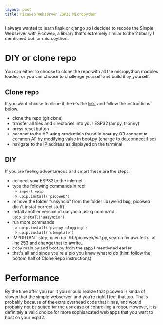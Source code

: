 ```yaml
---
layout: post
title: Picoweb Webserver ESP32 Micropython
---
```


I always wanted to learn flask or django so I decided to recode the Simple Webserver with Picoweb, a library that's extremely similar to the 2 library I mentioned but for micropython.

# DIY or clone repo

You can either to choose to clone the repo with all the micropython modules loaded, or you can choose to challenge yourself and build it by yourself. 

## Clone repo

If you want choose to clone it, here's the [link](https://github.com/Jasperabez/TrackerBoi/tree/master/picoweb-robot), and follow the instructions below.

- clone the repo (git clone)
- transfer all files and directories into your ESP32 (ampy, thonny)
- press reset button
- connect to the AP using credentials found in boot.py OR connect to common AP by modifying value in boot.py (change to do_connect if so)
- navigate to the IP address as displayed on the terminal

## DIY

If you are feeling adventureous and smart these are the steps:

- connect your ESP32 to the internet 
- type the following commands in repl
    - `import upip`
    - `upip.install('picoweb')`
- remove the folder "uasyncio" from the folder lib (weird bug, picoweb didn't install correct stuff)
- install another version of uasyncio using command `upip.install('uasyncio')`
- run more commands
    - `upip.install('pycopy-ulogging')`
    - `upip.install('utemplate')`
- IMPORTANT step, open up ./lib/picoweb/_init_.py, search for awritestr.. at line 253 and change that to awrite..
- copy main.py and boot.py from the [repo](https://github.com/Jasperabez/TrackerBoi/tree/master/picoweb-robot) I mentioned earlier
- that's all and since you're a pro you know what to do (hint: follow the bottom half of Clone Repo instructions)


# Performance

By the time after you run it you should realize that picoweb is kinda of slower that the simple webserver, and you're right I feel that too. That's probably because of the extra overhead code that it has, and would probably not be suited for the use case of controlling a robot. However, it is definitely a valid choice for more sophisacated web apps that you want to host on your esp32.

